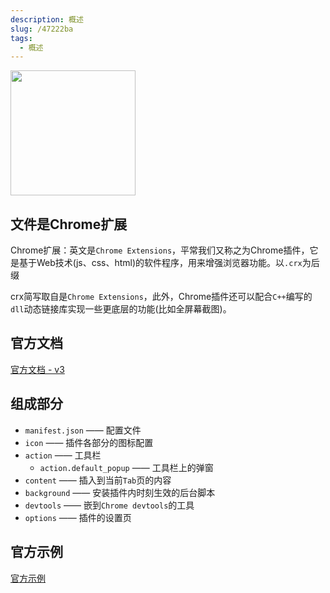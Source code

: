 ```yaml
---
description: 概述
slug: /47222ba
tags: 
  - 概述
---
```


<img src="http://image.liuxianan.com/201706/20170619_114836_364_3616.png" width="200" />


## 文件是Chrome扩展

Chrome扩展：英文是`Chrome Extensions`，平常我们又称之为Chrome插件，它是基于Web技术(js、css、html)的软件程序，用来增强浏览器功能。以`.crx`为后缀

crx简写取自是`Chrome Extensions`，此外，Chrome插件还可以配合`C++`编写的`dll`动态链接库实现一些更底层的功能(比如全屏幕截图)。


## 官方文档
[官方文档 - v3](https://developer.chrome.com/docs/extensions/mv3/)


## 组成部分

- `manifest.json` —— 配置文件
- `icon` —— 插件各部分的图标配置
- `action` —— 工具栏
  - `action.default_popup` —— 工具栏上的弹窗
- `content` —— 插入到当前`Tab`页的内容
- `background` —— 安装插件内时刻生效的后台脚本
- `devtools` —— 嵌到`Chrome devtools`的工具
- `options` —— 插件的设置页

## 官方示例
[官方示例](https://developer.chrome.com/docs/extensions/samples?hl=zh-cn)